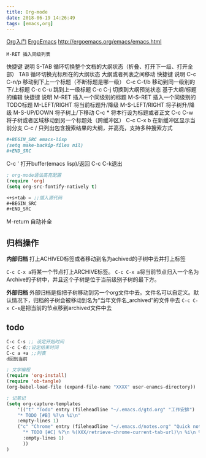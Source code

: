 ```yaml
---
title: Org-mode
date: 2018-06-19 14:26:49
tags: [emacs,org]
---
```


[Org入门](https://www.cnblogs.com/qlwy/archive/2012/06/15/2551034.html#sec-4-4)
[ErgoEmacs](http://ergoemacs.org/)
http://ergoemacs.org/emacs/emacs.html

```
M-RET 插入同级列表
```

快捷键	说明
S-TAB	循环切换整个文档的大纲状态（折叠、打开下一级、打开全部）
TAB	循环切换光标所在的大纲状态
大纲或者列表之间移动
快捷键	说明
C-c C-n/p	移动到下上一个标题（不断标题是哪一级）
C-c C-f/b	移动到同一级别的下/上标题
C-c C-u	跳到上一级标题
C-c C-j	切换到大纲预览状态
基于大纲/标题的编辑
快捷键	说明
M-RET	插入一个同级别的标题
M-S-RET	插入一个同级别的TODO标题
M-LEFT/RIGHT	将当前标题升/降级
M-S-LEFT/RIGHT	将子树升/降级
M-S-UP/DOWN	将子树上/下移动
C-c *	将本行设为标题或者正文
C-c C-w	将子树或者区域移动到另一个标题处（跨缓冲区）
C-c C-x b	在新缓冲区显示当前分支
C-c /	只列出包含搜索结果的大纲，并高亮，支持多种搜索方式

```org
#+BEGIN_SRC emacs-lisp
(setq make-backip-files nil)
#+END_SRC
```

C-c ' 打开buffer(emacs lisp)/返回
C-c C-k退出

```lisp
; org-mode语法高亮配置
(require 'org)
(setq org-src-fontify-natively t)

<+s+tab = ;;插入源代码
#+BEGIN_SRC
#+END_SRC
```
M-return 自动补全

## 归档操作

**内部归档**
打上ACHIVED标签或者移动到名为achived的子树中去并打上标签

`C-c C-x a`将某一个节点打上ARCHIVE标签。
`C-c C-x a`将当前节点归入一个名为Archive的子树中，并且这个子树是位于当前级别子树的最下方。

**外部归档**
外部归档是指把子树移动到另一个org文件中去。文件名可以自定义。默认情况下，归档的子树会被移动到名为“当年文件名_archived”的文件中去
`C-c C-x C-s`是把当前的节点移到archived文件中去

## todo

```lisp
C-c C-s ;; 设定开始时间
C-c C-d;;设定结束时间
C-c a +a ;;列表
d回到当前

; 文学编程
(require 'org-install)
(require 'ob-tangle)
(org-babel-load-file (expand-file-name "XXXX" user-enamcs-directory))

; 记笔记
(setq org-capture-templates
    '(("t" "Todo" entry (fileheadline "~/.emacs.d/gtd.org" "工作安排")
    "* TODO [#B] %?\n %i\n"
    :empty-lines 1)
    ("c" "Chrome" entry (fileheadline "~/.emacs.d/notes.org" "Quick notes")
      "* TODO [#C] %?\n %(XXX/retrieve-chrome-current-tab-url)\n %i\n %U"
      :empty-lines 1)
      ))
)
```

